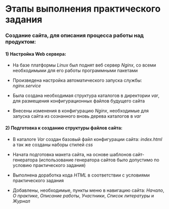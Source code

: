 # Этапы выполнения практического задания

### Создание сайта, для описания процесса работы над продуктом:

#### 1) Настройка Web сервера:

- На базе платформы _Linux_ был поднят веб сервер _Nginx_, со всеми необходимыми для его работы программными пакетами

- Произведена настройка автоматического запуска службы: _nginx.service_ 

- Была создана необходимая структура каталогов в директории _var_, для размещения конфигурационных файлов будущего сайта

- Внесены изменения в конфигурацию _Nginx_, необходимые для запуска сайта из сознанного вновь дерева каталогов в _var_


#### 2) Подготовка к созданию структуры файлов сайта:

- В каталоге _Var_ создан базовый файл конфигурации сайта: _index.html_ а так же созданы наборы стилей _css_

- Начата подготовка макета сайта, на основе шаблонов сайт-генератора (использование генератора сайтов было допустимо по условию практического задания)

- Выполнена доработка кода _HTML_ в соответствии с условиями практического задания 

- Добавлены, необходимые, пункты меню в навигацию сайта:   _Начало_, _О практике_,  _Описание работы_, _Участники_, _Список литературы_ и _Журнал_


 
